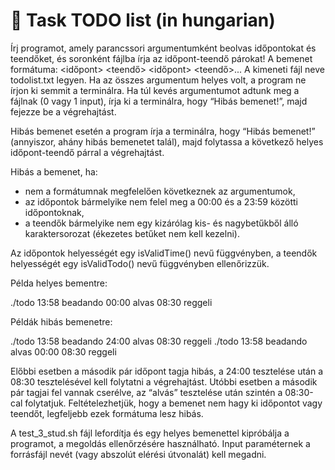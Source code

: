 # 📓 Task TODO list (in hungarian)

Írj programot, amely parancssori argumentumként beolvas időpontokat és teendőket, 
és soronként fájlba írja az időpont-teendő párokat! A bemenet formátuma: <időpont> <teendő> <időpont> <teendő>... 
A kimeneti fájl neve todolist.txt legyen. Ha az összes argumentum helyes volt, a program ne írjon ki semmit a terminálra. 
Ha túl kevés argumentumot adtunk meg a fájlnak (0 vagy 1 input), írja ki a terminálra, hogy “Hibás bemenet!”, majd fejezze be a végrehajtást.

Hibás bemenet esetén a program írja a terminálra, hogy “Hibás bemenet!” (annyiszor, ahány hibás bemenetet talál), 
majd folytassa a következő helyes időpont-teendő párral a végrehajtást. 

Hibás a bemenet, ha: 
- nem a formátumnak megfelelően következnek az argumentumok, 
- az időpontok bármelyike nem felel meg a 00:00 és a 23:59 közötti időpontoknak, 
- a teendők bármelyike nem egy kizárólag kis- és nagybetűkből álló karaktersorozat (ékezetes betűket nem kell kezelni).

Az időpontok helyességét egy isValidTime() nevű függvényben, a teendők helyességét egy isValidTodo() nevű függvényben ellenőrizzük.

Példa helyes bementre:

./todo 13:58 beadando 00:00 alvas 08:30 reggeli

Példák hibás bemenetre:

./todo 13:58 beadando 24:00 alvas 08:30 reggeli
./todo 13:58 beadando alvas 00:00 08:30 reggeli

Előbbi esetben a második pár időpont tagja hibás, a 24:00 tesztelése után a 08:30 tesztelésével kell folytatni a végrehajtást. 
Utóbbi esetben a második pár tagjai fel vannak cserélve, az “alvás” tesztelése után szintén a 08:30-cal folytatjuk. 
Feltételezhetjük, hogy a bemenet nem hagy ki időpontot vagy teendőt, legfeljebb ezek formátuma lesz hibás.

A test_3_stud.sh fájl lefordítja és egy helyes bemenettel kipróbálja a programot, a megoldás ellenőrzésére használható. 
Input paraméternek a forrásfájl nevét (vagy abszolút elérési útvonalát) kell megadni.
